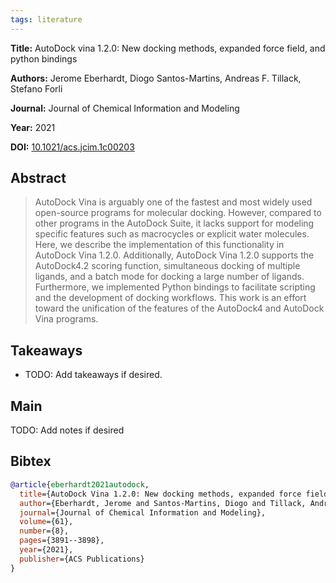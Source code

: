 ```yaml
---
tags: literature
---
```


**Title:** AutoDock vina 1.2.0: New docking methods, expanded force field, and python bindings

**Authors:** Jerome Eberhardt, Diogo Santos-Martins, Andreas F. Tillack, Stefano Forli

**Journal:** Journal of Chemical Information and Modeling

**Year:** 2021

**DOI:** [10.1021/acs.jcim.1c00203](https://doi.org/10.1021/acs.jcim.1c00203)

## Abstract

> AutoDock Vina is arguably one of the fastest and most widely used open-source programs for molecular docking.
> However, compared to other programs in the AutoDock Suite, it lacks support for modeling specific features such as macrocycles or explicit water molecules.
> Here, we describe the implementation of this functionality in AutoDock Vina 1.2.0.
> Additionally, AutoDock Vina 1.2.0 supports the AutoDock4.2 scoring function, simultaneous docking of multiple ligands, and a batch mode for docking a large number of ligands.
> Furthermore, we implemented Python bindings to facilitate scripting and the development of docking workflows.
> This work is an effort toward the unification of the features of the AutoDock4 and AutoDock Vina programs.

## Takeaways

-   TODO: Add takeaways if desired.

## Main

TODO: Add notes if desired

## Bibtex

```bibtex
@article{eberhardt2021autodock,
  title={AutoDock Vina 1.2.0: New docking methods, expanded force field, and python bindings},
  author={Eberhardt, Jerome and Santos-Martins, Diogo and Tillack, Andreas F and Forli, Stefano},
  journal={Journal of Chemical Information and Modeling},
  volume={61},
  number={8},
  pages={3891--3898},
  year={2021},
  publisher={ACS Publications}
}
```
